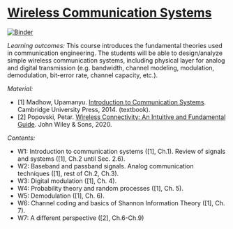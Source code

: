 # [Wireless Communication Systems](https://fitech.io/en/studies/wireless-communication-systems/)

[![Binder](https://mybinder.org/badge_logo.svg)](https://mybinder.org/v2/gh/pedrohjn/wireless-comm/master)

*Learning outcomes:* This course introduces the fundamental theories used in communication engineering. The students will be able to design/analyze simple wireless communication systems, including physical layer for analog and digital transmission (e.g. bandwidth, channel modeling, modulation, demodulation, bit-error rate, channel capacity, etc.).

*Material:* 

- [1] Madhow, Upamanyu. [Introduction to Communication Systems](https://wcsl.ece.ucsb.edu/sites/default/files/f/intro_comm_systems_madhow_jan2014b_0.pdf). Cambridge University Press, 2014. (textbook).
- [2] Popovski, Petar. [Wireless Connectivity: An Intuitive and Fundamental Guide](https://ebookcentral.proquest.com/lib/lut/detail.action?docID=6109532). John Wiley & Sons, 2020.

*Contents:*

- W1: Introduction to communication systems ([1], Ch.1). Review of signals and systems ([1], Ch.2 until Sec. 2.6).
- W2: Baseband and passband signals. Analog communication techniques ([1], rest of Ch.2, Ch.3).
- W3: Digital modulation ([1], Ch. 4).
- W4: Probability theory and random processes ([1], Ch. 5).
- W5: Demodulation ([1], Ch. 6).
- W6: Channel coding and basics of Shannon Information Theory ([1], Ch. 7).
- W7: A different perspective ([2], Ch.6-Ch.9)
